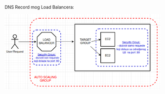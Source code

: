 DNS Record mog Load Balancera:  

[](http://alb-web-server-783656741.us-east-1.elb.amazonaws.com/)  


![](https://github.com/NenadSormaz/nenad-sormaz-devops-mentorship/blob/task-7/week-8/chart.png?raw=true)
